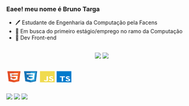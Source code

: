 ### Eaee! meu nome é Bruno Targa 

</div>

- 🖊 Estudante de Engenharia da Computação pela Facens
- 🔭 Em busca do primeiro estágio/emprego no ramo da Computação
- 📘 Dev Front-end

<div style="display: inline_block"><br>

<div align="center">
  <a href="http://www.github.com/targax"><img width="50%" src="https://github-readme-stats.vercel.app/api?username=targax&hide=&count_private=true&bg_color=0D1117&theme=react&hide_border=true&show_icons=true"/></a>
  <a href="http://www.github.com/targax"><img width="45%" src="https://github-readme-stats.vercel.app/api/top-langs/?username=targax&langs_count=10&count_private=true&layout=compact&theme=react&hide_border=true&bg_color=0D1117"/></a>
</div>

## 
 
<div>
  <img align="center" alt="Targa-HTML" height="30" width="40" src="https://raw.githubusercontent.com/devicons/devicon/master/icons/html5/html5-original.svg">
  <img align="center" alt="Targa-CSS" height="30" width="40" src="https://raw.githubusercontent.com/devicons/devicon/master/icons/css3/css3-original.svg">
  <img align="center" alt="Targa-Js" height="30" width="40" src="https://raw.githubusercontent.com/devicons/devicon/master/icons/javascript/javascript-plain.svg">
  <img align="center" alt="Targa-Ts" height="30" width="40" src="https://raw.githubusercontent.com/devicons/devicon/master/icons/typescript/typescript-plain.svg">
</div>

##

<div>  
  <a href="https://instagram.com/targax_" target="_blank"><img src="https://img.shields.io/badge/-Instagram-%23E4405F?style=for-the-badge&logo=instagram&logoColor=white" target="_blank"></a>
  <a href = "mailto:brunotarga08@gmail.com"><img src="https://img.shields.io/badge/-Gmail-%23333?style=for-the-badge&logo=gmail&logoColor=white" target="_blank"></a>
  <a href = "https://www.linkedin.com/in/bruno-targa-software-developer/"><img src="https://img.shields.io/badge/LinkedIn-0077B5?style=for-the-badge&logo=linkedin&logoColor=white" target="_blank"></a>
</div>
